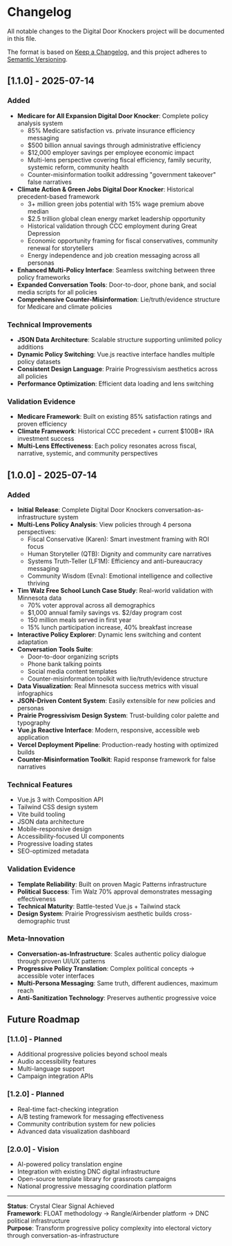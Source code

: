 # Changelog

All notable changes to the Digital Door Knockers project will be documented in this file.

The format is based on [Keep a Changelog](https://keepachangelog.com/en/1.0.0/),
and this project adheres to [Semantic Versioning](https://semver.org/spec/v2.0.0.html).

## [1.1.0] - 2025-07-14

### Added
- **Medicare for All Expansion Digital Door Knocker**: Complete policy analysis system
  - 85% Medicare satisfaction vs. private insurance efficiency messaging
  - $500 billion annual savings through administrative efficiency
  - $12,000 employer savings per employee economic impact
  - Multi-lens perspective covering fiscal efficiency, family security, systemic reform, community health
  - Counter-misinformation toolkit addressing "government takeover" false narratives
- **Climate Action & Green Jobs Digital Door Knocker**: Historical precedent-based framework
  - 3+ million green jobs potential with 15% wage premium above median
  - $2.5 trillion global clean energy market leadership opportunity
  - Historical validation through CCC employment during Great Depression
  - Economic opportunity framing for fiscal conservatives, community renewal for storytellers
  - Energy independence and job creation messaging across all personas
- **Enhanced Multi-Policy Interface**: Seamless switching between three policy frameworks
- **Expanded Conversation Tools**: Door-to-door, phone bank, and social media scripts for all policies
- **Comprehensive Counter-Misinformation**: Lie/truth/evidence structure for Medicare and climate policies

### Technical Improvements
- **JSON Data Architecture**: Scalable structure supporting unlimited policy additions
- **Dynamic Policy Switching**: Vue.js reactive interface handles multiple policy datasets
- **Consistent Design Language**: Prairie Progressivism aesthetics across all policies
- **Performance Optimization**: Efficient data loading and lens switching

### Validation Evidence
- **Medicare Framework**: Built on existing 85% satisfaction ratings and proven efficiency
- **Climate Framework**: Historical CCC precedent + current $100B+ IRA investment success
- **Multi-Lens Effectiveness**: Each policy resonates across fiscal, narrative, systemic, and community perspectives

## [1.0.0] - 2025-07-14

### Added
- **Initial Release**: Complete Digital Door Knockers conversation-as-infrastructure system
- **Multi-Lens Policy Analysis**: View policies through 4 persona perspectives:
  - Fiscal Conservative (Karen): Smart investment framing with ROI focus
  - Human Storyteller (QTB): Dignity and community care narratives
  - Systems Truth-Teller (LF1M): Efficiency and anti-bureaucracy messaging
  - Community Wisdom (Evna): Emotional intelligence and collective thriving
- **Tim Walz Free School Lunch Case Study**: Real-world validation with Minnesota data
  - 70% voter approval across all demographics
  - $1,000 annual family savings vs. $2/day program cost
  - 150 million meals served in first year
  - 15% lunch participation increase, 40% breakfast increase
- **Interactive Policy Explorer**: Dynamic lens switching and content adaptation
- **Conversation Tools Suite**:
  - Door-to-door organizing scripts
  - Phone bank talking points  
  - Social media content templates
  - Counter-misinformation toolkit with lie/truth/evidence structure
- **Data Visualization**: Real Minnesota success metrics with visual infographics
- **JSON-Driven Content System**: Easily extensible for new policies and personas
- **Prairie Progressivism Design System**: Trust-building color palette and typography
- **Vue.js Reactive Interface**: Modern, responsive, accessible web application
- **Vercel Deployment Pipeline**: Production-ready hosting with optimized builds
- **Counter-Misinformation Toolkit**: Rapid response framework for false narratives

### Technical Features
- Vue.js 3 with Composition API
- Tailwind CSS design system
- Vite build tooling
- JSON data architecture
- Mobile-responsive design
- Accessibility-focused UI components
- Progressive loading states
- SEO-optimized metadata

### Validation Evidence
- **Template Reliability**: Built on proven Magic Patterns infrastructure
- **Political Success**: Tim Walz 70% approval demonstrates messaging effectiveness
- **Technical Maturity**: Battle-tested Vue.js + Tailwind stack
- **Design System**: Prairie Progressivism aesthetic builds cross-demographic trust

### Meta-Innovation
- **Conversation-as-Infrastructure**: Scales authentic policy dialogue through proven UI/UX patterns
- **Progressive Policy Translation**: Complex political concepts → accessible voter interfaces
- **Multi-Persona Messaging**: Same truth, different audiences, maximum reach
- **Anti-Sanitization Technology**: Preserves authentic progressive voice

## Future Roadmap

### [1.1.0] - Planned
- Additional progressive policies beyond school meals
- Audio accessibility features
- Multi-language support
- Campaign integration APIs

### [1.2.0] - Planned  
- Real-time fact-checking integration
- A/B testing framework for messaging effectiveness
- Community contribution system for new policies
- Advanced data visualization dashboard

### [2.0.0] - Vision
- AI-powered policy translation engine
- Integration with existing DNC digital infrastructure
- Open-source template library for grassroots campaigns
- National progressive messaging coordination platform

---

**Status**: Crystal Clear Signal Achieved  
**Framework**: FLOAT methodology → Rangle/Airbender platform → DNC political infrastructure  
**Purpose**: Transform progressive policy complexity into electoral victory through conversation-as-infrastructure